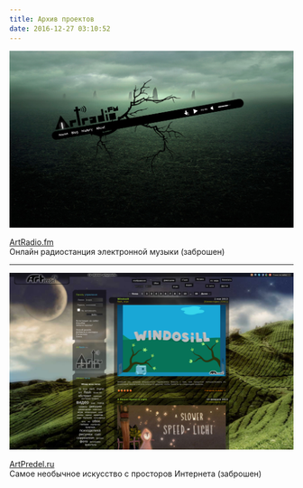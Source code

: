 ```yaml
---
title: Архив проектов
date: 2016-12-27 03:10:52
---
```


[![](/images/projects-archive/artradio.png)](/images/projects-archive/artradio.png)

[ArtRadio.fm](http://artradio.fm/)<br>
Онлайн радиостанция электронной музыки (заброшен)

---

[![](/images/projects-archive/artpredel.png)](/images/projects-archive/artpredel.png)

[ArtPredel.ru](http://artpredel.ru/)<br>
Самое необычное искусство с просторов Интернета (заброшен)
